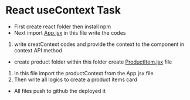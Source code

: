 # React useContext Task
- First create react folder then install npm 
- Next import [App.jsx](App.jsx) in this file write the codes 
 1. write creatContext codes and provide the context to the component in context API method
- create product folder within this folder create [ProductItem.jsx](./src/product/ProductItem.jsx) file
 1. In this file import the productContext from the App.jsx file
 2. Then write all logics to create a product items card
- All files push to github the deployed it 